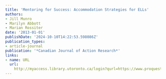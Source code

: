 ```yaml
---
title: 'Mentoring for Success: Accommodation Strategies for ELLs'
authors:
- Jill Munro
- Marilyn Abbott
- Marian Rossiter
date: '2013-01-01'
publishDate: '2024-10-10T14:22:53.598086Z'
publication_types:
- article-journal
publication: '*Canadian Journal of Action Research*'
links:
- name: URL
  url: 
    http://myaccess.library.utoronto.ca/login?qurl=https://www.proquest.com/docview/1509085807?accountid=14771&bdid=38382&_bd=eFQkcclUnftW5Fl0EvwlMOf%2BSPs%3D
---
```

